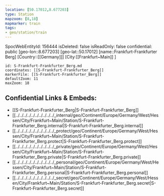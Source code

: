 ```yaml
---
location: [50.17012,8.677203]
type: Station 
mapzoom: [8,18] 
mapmarker: train 
tags:
- geo/station/train
---
```

SpocWebEntityId: 156444
isDeleted: false
isReadOnly: false
confidential: public
[geo-lon::8.677203]
[geo-lat::50.17012]
[name::Frankfurt-Frankfurter Berg]
[Country::[[Germany]]]
[City:[[Frankfurt~Main]] ]


```leaflet
id: S-Frankfurt-Frankfurter_Berg.md
coordinates: [[S-Frankfurt-Frankfurter_Berg]]
markerFile: [[S-Frankfurt-Frankfurter_Berg]]
defaultZoom: 11 
maxZoom: 18
```


## Confidential Links & Embeds: 
- [[S-Frankfurt-Frankfurter_Berg|S-Frankfurt-Frankfurter_Berg]] 
- [[../../../../../../../../../../_internal/geo/Continent/Europe/Germany/West/Hessen/City/Frankfurt~Main/Station/S-Frankfurt-Frankfurter_Berg.internal|S-Frankfurt-Frankfurter_Berg.internal]] 
- [[../../../../../../../../../../_protect/geo/Continent/Europe/Germany/West/Hessen/City/Frankfurt~Main/Station/S-Frankfurt-Frankfurter_Berg.protect|S-Frankfurt-Frankfurter_Berg.protect]] 
- [[../../../../../../../../../../_private/geo/Continent/Europe/Germany/West/Hessen/City/Frankfurt~Main/Station/S-Frankfurt-Frankfurter_Berg.private|S-Frankfurt-Frankfurter_Berg.private]] 
- [[../../../../../../../../../../_personal/geo/Continent/Europe/Germany/West/Hessen/City/Frankfurt~Main/Station/S-Frankfurt-Frankfurter_Berg.personal|S-Frankfurt-Frankfurter_Berg.personal]] 
- [[../../../../../../../../../../_secret/geo/Continent/Europe/Germany/West/Hessen/City/Frankfurt~Main/Station/S-Frankfurt-Frankfurter_Berg.secret|S-Frankfurt-Frankfurter_Berg.secret]] 
